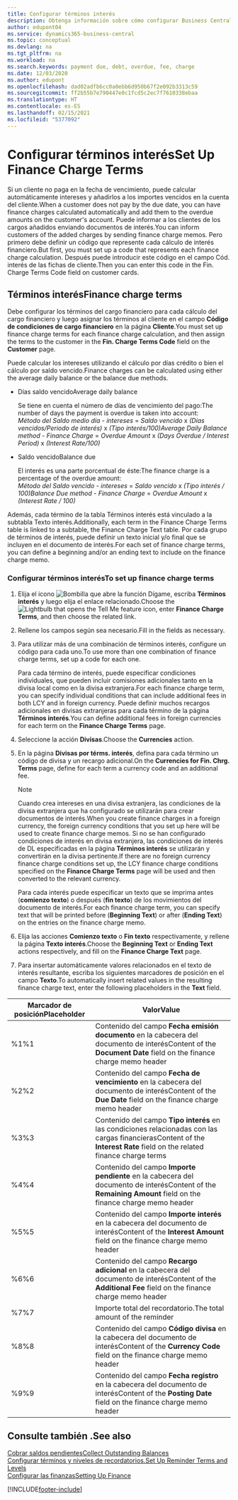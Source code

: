 ```yaml
---
title: Configurar términos interés
description: Obtenga información sobre cómo configurar Business Central para poder informar a los clientes de los cargos adicionales mediante el envío de notas de cargos financieros.
author: edupont04
ms.service: dynamics365-business-central
ms.topic: conceptual
ms.devlang: na
ms.tgt_pltfrm: na
ms.workload: na
ms.search.keywords: payment due, debt, overdue, fee, charge
ms.date: 12/03/2020
ms.author: edupont
ms.openlocfilehash: dad02adfb6cc0a0ebb6d950b67f2e092b3313c59
ms.sourcegitcommit: ff2b55b7e790447e0c1fcd5c2ec7f7610338ebaa
ms.translationtype: HT
ms.contentlocale: es-ES
ms.lasthandoff: 02/15/2021
ms.locfileid: "5377092"
---
```

# <a name="set-up-finance-charge-terms"></a><span data-ttu-id="1b982-103">Configurar términos interés</span><span class="sxs-lookup"><span data-stu-id="1b982-103">Set Up Finance Charge Terms</span></span>

<span data-ttu-id="1b982-104">Si un cliente no paga en la fecha de vencimiento, puede calcular automáticamente intereses y añadirlos a los importes vencidos en la cuenta del cliente.</span><span class="sxs-lookup"><span data-stu-id="1b982-104">When a customer does not pay by the due date, you can have finance charges calculated automatically and add them to the overdue amounts on the customer's account.</span></span> <span data-ttu-id="1b982-105">Puede informar a los clientes de los cargos añadidos enviando documentos de interés.</span><span class="sxs-lookup"><span data-stu-id="1b982-105">You can inform customers of the added charges by sending finance charge memos.</span></span> <span data-ttu-id="1b982-106">Pero primero debe definir un código que represente cada cálculo de interés financiero.</span><span class="sxs-lookup"><span data-stu-id="1b982-106">But first, you must set up a code that represents each finance charge calculation.</span></span> <span data-ttu-id="1b982-107">Después puede introducir este código en el campo Cód. interés de las fichas de cliente.</span><span class="sxs-lookup"><span data-stu-id="1b982-107">Then you can enter this code in the Fin. Charge Terms Code field on customer cards.</span></span>  

## <a name="finance-charge-terms"></a><span data-ttu-id="1b982-108">Términos interés</span><span class="sxs-lookup"><span data-stu-id="1b982-108">Finance charge terms</span></span>

<span data-ttu-id="1b982-109">Debe configurar los términos del cargo financiero para cada cálculo del cargo financiero y luego asignar los términos al cliente en el campo **Código de condiciones de cargo financiero** en la página **Cliente**.</span><span class="sxs-lookup"><span data-stu-id="1b982-109">You must set up finance charge terms for each finance charge calculation, and then assign the terms to the customer in the **Fin. Charge Terms Code** field on the **Customer** page.</span></span>

<span data-ttu-id="1b982-110">Puede calcular los intereses utilizando el cálculo por días crédito o bien el cálculo por saldo vencido.</span><span class="sxs-lookup"><span data-stu-id="1b982-110">Finance charges can be calculated using either the average daily balance or the balance due methods.</span></span>

* <span data-ttu-id="1b982-111">Días saldo vencido</span><span class="sxs-lookup"><span data-stu-id="1b982-111">Average daily balance</span></span>  
  
  <span data-ttu-id="1b982-112">Se tiene en cuenta el número de días de vencimiento del pago:</span><span class="sxs-lookup"><span data-stu-id="1b982-112">The number of days the payment is overdue is taken into account:</span></span>  
  <span data-ttu-id="1b982-113">*Método del Saldo medio día* - *intereses* = *Saldo vencido* x *(Días vencidos/Periodo de interés)* x *(Tipo interés/100)*</span><span class="sxs-lookup"><span data-stu-id="1b982-113">*Average Daily Balance method* - *Finance Charge* = *Overdue Amount* x *(Days Overdue / Interest Period)* x *(Interest Rate/100)*</span></span>

* <span data-ttu-id="1b982-114">Saldo vencido</span><span class="sxs-lookup"><span data-stu-id="1b982-114">Balance due</span></span>  
  
  <span data-ttu-id="1b982-115">El interés es una parte porcentual de éste:</span><span class="sxs-lookup"><span data-stu-id="1b982-115">The finance charge is a percentage of the overdue amount:</span></span>  
  <span data-ttu-id="1b982-116">*Método del Saldo vencido* - *intereses* = *Saldo vencido* x *(Tipo interés / 100)*</span><span class="sxs-lookup"><span data-stu-id="1b982-116">*Balance Due method* - *Finance Charge* = *Overdue Amount* x *(Interest Rate / 100)*</span></span>

<span data-ttu-id="1b982-117">Además, cada término de la tabla Términos interés está vinculado a la subtabla Texto interés.</span><span class="sxs-lookup"><span data-stu-id="1b982-117">Additionally, each term in the Finance Charge Terms table is linked to a subtable, the Finance Charge Text table.</span></span> <span data-ttu-id="1b982-118">Por cada grupo de términos de interés, puede definir un texto inicial y/o final que se incluyen en el documento de interés.</span><span class="sxs-lookup"><span data-stu-id="1b982-118">For each set of finance charge terms, you can define a beginning and/or an ending text to include on the finance charge memo.</span></span>

### <a name="to-set-up-finance-charge-terms"></a><span data-ttu-id="1b982-119">Configurar términos interés</span><span class="sxs-lookup"><span data-stu-id="1b982-119">To set up finance charge terms</span></span>

1. <span data-ttu-id="1b982-120">Elija el icono ![Bombilla que abre la función Dígame](media/ui-search/search_small.png "Dígame qué desea hacer"), escriba **Términos interés** y luego elija el enlace relacionado.</span><span class="sxs-lookup"><span data-stu-id="1b982-120">Choose the ![Lightbulb that opens the Tell Me feature](media/ui-search/search_small.png "Tell me what you want to do") icon, enter **Finance Charge Terms**, and then choose the related link.</span></span>  
2. <span data-ttu-id="1b982-121">Rellene los campos según sea necesario.</span><span class="sxs-lookup"><span data-stu-id="1b982-121">Fill in the fields as necessary.</span></span>
3. <span data-ttu-id="1b982-122">Para utilizar más de una combinación de términos interés, configure un código para cada uno.</span><span class="sxs-lookup"><span data-stu-id="1b982-122">To use more than one combination of finance charge terms, set up a code for each one.</span></span>

    <span data-ttu-id="1b982-123">Para cada término de interés, puede especificar condiciones individuales, que pueden incluir comisiones adicionales tanto en la divisa local como en la divisa extranjera.</span><span class="sxs-lookup"><span data-stu-id="1b982-123">For each finance charge term, you can specify individual conditions that can include additional fees in both LCY and in foreign currency.</span></span> <span data-ttu-id="1b982-124">Puede definir muchos recargos adicionales en divisas extranjeras para cada término de la página **Términos interés**.</span><span class="sxs-lookup"><span data-stu-id="1b982-124">You can define additional fees in foreign currencies for each term on the **Finance Charge Terms** page.</span></span>
4. <span data-ttu-id="1b982-125">Seleccione la acción **Divisas**.</span><span class="sxs-lookup"><span data-stu-id="1b982-125">Choose the **Currencies** action.</span></span>
5. <span data-ttu-id="1b982-126">En la página **Divisas por térms. interés**, defina para cada término un código de divisa y un recargo adicional.</span><span class="sxs-lookup"><span data-stu-id="1b982-126">On the **Currencies for Fin. Chrg. Terms** page, define for each term a currency code and an additional fee.</span></span>

    > [!NOTE]  
    > <span data-ttu-id="1b982-127">Cuando crea intereses en una divisa extranjera, las condiciones de la divisa extranjera que ha configurado se utilizarán para crear documentos de interés.</span><span class="sxs-lookup"><span data-stu-id="1b982-127">When you create finance charges in a foreign currency, the foreign currency conditions that you set up here will be used to create finance charge memos.</span></span> <span data-ttu-id="1b982-128">Si no se han configurado condiciones de interés en divisa extranjera, las condiciones de interés de DL especificadas en la página **Términos interés** se utilizarán y convertirán en la divisa pertinente.</span><span class="sxs-lookup"><span data-stu-id="1b982-128">If there are no foreign currency finance charge conditions set up, the LCY finance charge conditions specified on the **Finance Charge Terms** page will be used and then converted to the relevant currency.</span></span>

    <span data-ttu-id="1b982-129">Para cada interés puede especificar un texto que se imprima antes (**comienzo texto**) o después (**fin texto**) de los movimientos del documento de interés.</span><span class="sxs-lookup"><span data-stu-id="1b982-129">For each finance charge term, you can specify text that will be printed before (**Beginning Text**) or after (**Ending Text**) on the entries on the finance charge memo.</span></span>  
6. <span data-ttu-id="1b982-130">Elija las acciones **Comienzo texto** o **Fin texto** respectivamente, y rellene la página **Texto interés**.</span><span class="sxs-lookup"><span data-stu-id="1b982-130">Choose the **Beginning Text** or **Ending Text** actions respectively, and fill on the **Finance Charge Text** page.</span></span>
7. <span data-ttu-id="1b982-131">Para insertar automáticamente valores relacionados en el texto de interés resultante, escriba los siguientes marcadores de posición en el campo **Texto**.</span><span class="sxs-lookup"><span data-stu-id="1b982-131">To automatically insert related values in the resulting finance charge text, enter the following placeholders in the **Text** field.</span></span>

|<span data-ttu-id="1b982-132">Marcador de posición</span><span class="sxs-lookup"><span data-stu-id="1b982-132">Placeholder</span></span>|<span data-ttu-id="1b982-133">Valor</span><span class="sxs-lookup"><span data-stu-id="1b982-133">Value</span></span>|  
|-----------------|-----------|  
|<span data-ttu-id="1b982-134">%1</span><span class="sxs-lookup"><span data-stu-id="1b982-134">%1</span></span>|<span data-ttu-id="1b982-135">Contenido del campo **Fecha emisión documento** en la cabecera del documento de interés</span><span class="sxs-lookup"><span data-stu-id="1b982-135">Content of the **Document Date** field on the finance charge memo header</span></span>|  
|<span data-ttu-id="1b982-136">%2</span><span class="sxs-lookup"><span data-stu-id="1b982-136">%2</span></span>|<span data-ttu-id="1b982-137">Contenido del campo **Fecha de vencimiento** en la cabecera del documento de interés</span><span class="sxs-lookup"><span data-stu-id="1b982-137">Content of the **Due Date** field on the finance charge memo header</span></span>|  
|<span data-ttu-id="1b982-138">%3</span><span class="sxs-lookup"><span data-stu-id="1b982-138">%3</span></span>|<span data-ttu-id="1b982-139">Contenido del campo **Tipo interés** en las condiciones relacionadas con las cargas financieras</span><span class="sxs-lookup"><span data-stu-id="1b982-139">Content of the **Interest Rate** field on the related finance charge terms</span></span>|  
|<span data-ttu-id="1b982-140">%4</span><span class="sxs-lookup"><span data-stu-id="1b982-140">%4</span></span>|<span data-ttu-id="1b982-141">Contenido del campo **Importe pendiente** en la cabecera del documento de interés</span><span class="sxs-lookup"><span data-stu-id="1b982-141">Content of the **Remaining Amount** field on the finance charge memo header</span></span>|  
|<span data-ttu-id="1b982-142">%5</span><span class="sxs-lookup"><span data-stu-id="1b982-142">%5</span></span>|<span data-ttu-id="1b982-143">Contenido del campo **Importe interés** en la cabecera del documento de interés</span><span class="sxs-lookup"><span data-stu-id="1b982-143">Content of the **Interest Amount** field on the finance charge memo header</span></span>|  
|<span data-ttu-id="1b982-144">%6</span><span class="sxs-lookup"><span data-stu-id="1b982-144">%6</span></span>|<span data-ttu-id="1b982-145">Contenido del campo **Recargo adicional** en la cabecera del documento de interés</span><span class="sxs-lookup"><span data-stu-id="1b982-145">Content of the **Additional Fee** field on the finance charge memo header</span></span>|  
|<span data-ttu-id="1b982-146">%7</span><span class="sxs-lookup"><span data-stu-id="1b982-146">%7</span></span>|<span data-ttu-id="1b982-147">Importe total del recordatorio.</span><span class="sxs-lookup"><span data-stu-id="1b982-147">The total amount of the reminder</span></span>|  
|<span data-ttu-id="1b982-148">%8</span><span class="sxs-lookup"><span data-stu-id="1b982-148">%8</span></span>|<span data-ttu-id="1b982-149">Contenido del campo **Código divisa** en la cabecera del documento de interés</span><span class="sxs-lookup"><span data-stu-id="1b982-149">Content of the **Currency Code** field on the finance charge memo header</span></span>|  
|<span data-ttu-id="1b982-150">%9</span><span class="sxs-lookup"><span data-stu-id="1b982-150">%9</span></span>|<span data-ttu-id="1b982-151">Contenido del campo **Fecha registro** en la cabecera del documento de interés</span><span class="sxs-lookup"><span data-stu-id="1b982-151">Content of the **Posting Date** field on the finance charge memo header</span></span>|  

## <a name="see-also"></a><span data-ttu-id="1b982-152">Consulte también .</span><span class="sxs-lookup"><span data-stu-id="1b982-152">See also</span></span>

[<span data-ttu-id="1b982-153">Cobrar saldos pendientes</span><span class="sxs-lookup"><span data-stu-id="1b982-153">Collect Outstanding Balances</span></span>](receivables-collect-outstanding-balances.md)  
[<span data-ttu-id="1b982-154">Configurar términos y niveles de recordatorios.</span><span class="sxs-lookup"><span data-stu-id="1b982-154">Set Up Reminder Terms and Levels</span></span>](finance-setup-reminders.md)  
[<span data-ttu-id="1b982-155">Configurar las finanzas</span><span class="sxs-lookup"><span data-stu-id="1b982-155">Setting Up Finance</span></span>](finance-setup-finance.md)  


[!INCLUDE[footer-include](includes/footer-banner.md)]